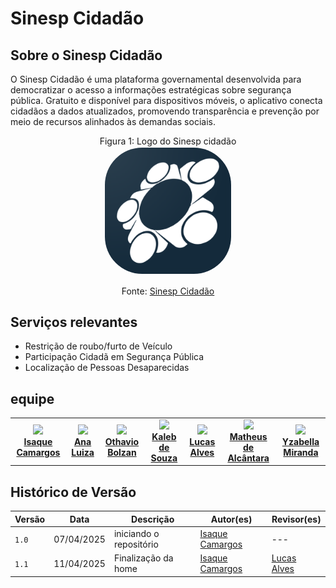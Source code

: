 # Sinesp Cidadão

## Sobre o Sinesp Cidadão

O Sinesp Cidadão é uma plataforma governamental desenvolvida para democratizar o acesso a informações estratégicas sobre segurança pública. Gratuito e disponível para dispositivos móveis, o aplicativo conecta cidadãos a dados atualizados, promovendo transparência e prevenção por meio de recursos alinhados às demandas sociais.

<p align="center" > <font>Figura 1: Logo do Sinesp cidadão</font> <br><img style="border: 2px solid white; border-radius: 30%" src="planejamento/assets/img/logosinesp.png" width = 40%></p>
<p align="center" > <font>Fonte: <a href="https://play.google.com/store/apps/details?id=br.gov.sinesp.cidadao.android&hl=pt_BR">Sinesp Cidadão</a></font> <br></p>

## Serviços relevantes
- Restrição de roubo/furto de Veículo
- Participação Cidadã em Segurança Pública
- Localização de Pessoas Desaparecidas

## equipe

<table align="center">
  <tr>
    <td align="center">
      <img src="https://avatars.githubusercontent.com/u/145882190?v=4" width=100><br>
            <b><a href="https://github.com/isaqzin">Isaque Camargos</a></b><br>
    </td>
    <td align="center">
      <img src="https://avatars.githubusercontent.com/u/138021508?v=4" width=100><br>
      <b><a href="https://github.com/Ana-Luiza-SC">Ana Luiza</a></b><br>
    </td>
    <td align="center">
      <img src="https://avatars.githubusercontent.com/u/149620306?v=4" width=100><br>
      <b><a href="https://github.com/bolzanMGB">Othavio Bolzan</a></b><br>
    </td>
    <td align="center">
      <img src="https://avatars.githubusercontent.com/u/163928510?v=4" width=100><br>
      <b><a href="https://github.com/kalebmacedo">Kaleb de Souza</a></b><br>
    </td>
    <td align="center">
      <img src="https://avatars.githubusercontent.com/u/155484556?v=4" width=100><br>
      <b><a href="https://github.com/LucasAlves71">Lucas Alves</a></b><br>
    </td>
    <td align="center">
      <img src="https://avatars.githubusercontent.com/u/107211702?v=4" width=100><br>
      <b><a href="https://github.com/matheusdealcantara">Matheus de Alcântara</a></b><br>
    </td>
    <td align="center">
      <img src="https://avatars.githubusercontent.com/u/100642769?v=4" width=100><br>
      <b><a href="https://github.com/redjsun">Yzabella Miranda</a></b><br>
    </td>
  </tr>
</table>

## Histórico de Versão

| Versão | Data          | Descrição                          | Autor(es)     |  Revisor(es)  |
| ------ | ------------- | ---------------------------------- | ------------- | ------------- |
| `1.0`  |  07/04/2025 |  iniciando o repositório | [Isaque Camargos](https://github.com/isaqzin)  | --- |
| `1.1`  |  11/04/2025 |  Finalização da home | [Isaque Camargos](https://github.com/isaqzin)  | [Lucas Alves](https://github.com/LucasAlves71) |